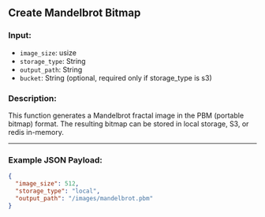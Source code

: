 ## Create Mandelbrot Bitmap

### Input:
- `image_size`: usize
- `storage_type`: String
- `output_path`: String
- `bucket`: String (optional, required only if storage_type is s3)  

### Description:
This function generates a Mandelbrot fractal image in the PBM (portable bitmap) format. The resulting bitmap can be stored in local storage, S3, or redis in-memory.

---

### Example JSON Payload:
```json
{
  "image_size": 512,
  "storage_type": "local",
  "output_path": "/images/mandelbrot.pbm"
}
